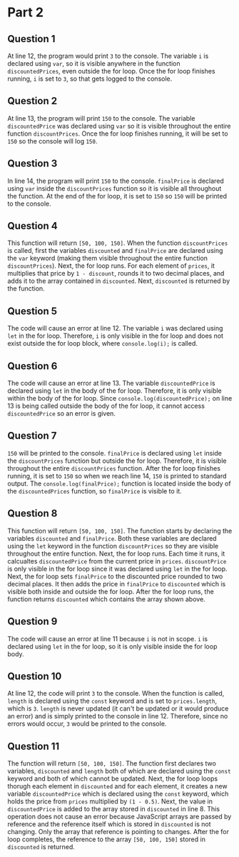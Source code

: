 # Part 2

## Question 1

At line 12, the program would print `3` to the console. The variable `i` is declared using `var`, so it is visible anywhere in the function `discountedPrices`, even outside the for loop. Once the for loop finishes running, `i` is set to `3`, so that gets logged to the console.

## Question 2

At line 13, the program will print `150` to the console. The variable `discountedPrice` was declared using `var` so it is visible throughout the entire function `discountPrices`. Once the for loop finishes running, it will be set to `150` so the console will log `150`.

## Question 3

In line 14, the program will print `150` to the console. `finalPrice` is declared using `var` inside the `discountPrices` function so it is visible all throughout the function. At the end of the for loop, it is set to `150` so `150` will be printed to the console.

## Question 4

This function will return `[50, 100, 150]`. When the function `discountPrices` is called, first the variables `discounted` and `finalPrice` are declared using the `var` keyword (making them visible throughout the entire function `discountPrices`). Next, the for loop runs. For each element of `prices`, it multiplies that price by `1 - discount`, rounds it to two decimal places, and adds it to the array contained in `discounted`. Next, `discounted` is returned by the function.

## Question 5

The code will cause an error at line 12. The variable `i` was declared using `let` in the for loop. Therefore, `i` is only visible in the for loop and does not exist outside the for loop block, where `console.log(i);` is called. 

## Question 6

The code will cause an error at line 13. The variable `discountedPrice` is declared using `let` in the body of the for loop. Therefore, it is only visible within the body of the for loop. Since `console.log(discountedPrice);` on line 13 is being called outside the body of the for loop, it cannot access `discountedPrice` so an error is given.

## Question 7

`150` will be printed to the console. `finalPrice` is declared using `let` inside the `discountPrices` function but outside the for loop. Therefore, it is visible throughout the entire `discountPrices` function. After the for loop finishes running, it is set to `150` so when we reach line 14, `150` is printed to standard output. The `console.log(finalPrice);` function is located inside the body of the `discountedPrices` function, so `finalPrice` is visible to it. 

## Question 8

This function will return `[50, 100, 150]`. The function starts by declaring the variables `discounted` and `finalPrice`. Both these variables are declared using the `let` keyword in the function `discountPrices` so they are visible throughout the entire function. Next, the for loop runs. Each time it runs, it calcualtes `discountedPrice` from the current price in `prices`. `discountPrice` is only visible in the for loop since it was declared using `let` in the for loop. Next, the for loop sets `finalPrice` to the discounted price rounded to two decimal places. It then adds the price in `finalPrice` to `discounted` which is visible both inside and outside the for loop. After the for loop runs, the function returns `discounted` which contains the array shown above.

## Question 9

The code will cause an error at line 11 because `i` is not in scope. `i` is declared using `let` in the for loop, so it is only visible inside the for loop body.

## Question 10

At line 12, the code will print `3` to the console. When the function is called, `length` is declared using the `const` keyword and is set to `prices.length`, which is `3`. `length` is never updated (it can't be updated or it would produce an error) and is simply printed to the console in line 12. Therefore, since no errors would occur, `3` would be printed to the console. 

## Question 11

The function will return `[50, 100, 150]`. The function first declares two variables, `discounted` and `length` both of which are declared using the `const` keyword and both of which cannot be updated. Next, the for loop loops thorugh each element in `discounted` and for each element, it creates a new variable `discountedPrice` which is declared using the `const` keyword, which holds the price from `prices` multiplied by `(1 - 0.5)`. Next, the value in `discountedPrice` is added to the array stored in `discounted` in line 8. This operation does not cause an error because JavaScript arrays are passed by reference and the reference itself which is stored in `discounted` is not changing. Only the array that reference is pointing to changes. After the for loop completes, the reference to the array `[50, 100, 150]` stored in `discounted` is returned.